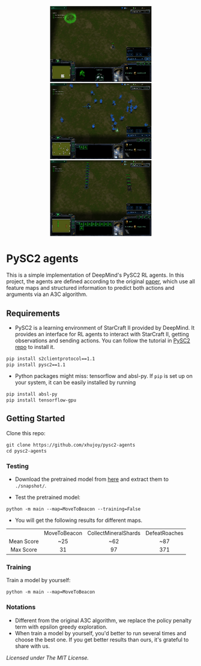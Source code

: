 <div align="center">
  <img src=images/MoveToBeacon.gif width="270px"/>
  <img src=images/CollectMineralShards.gif width="270px">
  <img src=images/DefeatRoaches.gif width="270px">
</div>


# PySC2 agents
This is a simple implementation of DeepMind's PySC2 RL agents. In this project, the agents are defined according to the original [paper](https://deepmind.com/documents/110/sc2le.pdf), which use all feature maps and structured information to predict both actions and arguments via an A3C algorithm.


## Requirements
- PySC2 is a learning environment of StarCraft II provided by DeepMind. It provides an interface for RL agents to interact with StarCraft II, getting observations and sending actions. You can follow the tutorial in [PySC2 repo](https://github.com/deepmind/pysc2) to install it.
```shell
pip install s2clientprotocol==1.1
pip install pysc2==1.1
```

- Python packages might miss: tensorflow and absl-py. If `pip` is set up on your system, it can be easily installed by running
```shell
pip install absl-py
pip install tensorflow-gpu
```


## Getting Started
Clone this repo:
```shell
git clone https://github.com/xhujoy/pysc2-agents
cd pysc2-agents
```


### Testing
- Download the pretrained model from [here](https://drive.google.com/open?id=0B6TLO16TqWxpUjRsWWdsSEU3dFE) and extract them to `./snapshot/`.

- Test the pretrained model:
```shell
python -m main --map=MoveToBeacon --training=False
```

- You will get the following results for different maps.

<table align="center">
  <tr>
    <td align="center"></td>
    <td align="center">MoveToBeacon</td>
    <td align="center">CollectMineralShards</td>
    <td align="center">DefeatRoaches</td>
  </tr>
  <tr>
    <td align="center">Mean Score</td>
    <td align="center">~25</td>
    <td align="center">~62</td>
    <td align="center">~87</td>
  </tr>
  <tr>
    <td align="center">Max Score</td>
    <td align="center">31</td>
    <td align="center">97</td>
    <td align="center">371</td>
  </tr>
</table>


### Training
Train a model by yourself:
```shell
python -m main --map=MoveToBeacon
```


### Notations
- Different from the original A3C algorithm, we replace the policy penalty term with epsilon greedy exploration.
- When train a model by yourself, you'd better to run several times and choose the best one. If you get better results than ours, it's grateful to share with us.


*Licensed under The MIT License.*
